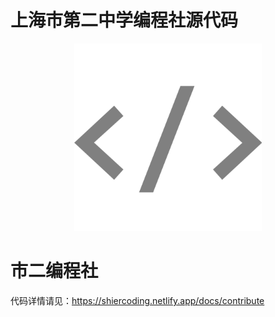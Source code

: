 # 上海市第二中学编程社源代码

<p align="center">
    <img src="static/img/logo.svg" width="300" /><br/>
    <h1>市二编程社</h1>
</p>


代码详情请见：<https://shiercoding.netlify.app/docs/contribute>